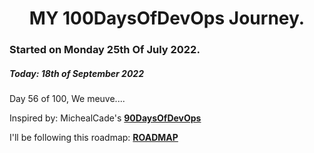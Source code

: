 <h1 align=center>
  MY 100DaysOfDevOps Journey.
</h1>

### Started on Monday 25th Of July 2022.
##### Today: 18th of September 2022

Day 56 of 100, We meuve....

Inspired by: MichealCade's [**90DaysOfDevOps**](https://github.com/MichaelCade/90DaysOfDevOps)

I'll be following this roadmap: [**ROADMAP**](https://devopslearning.medium.com/100-days-of-devops-day-100-thanks-everyone-and-happy-learning-f014f0aad490)


